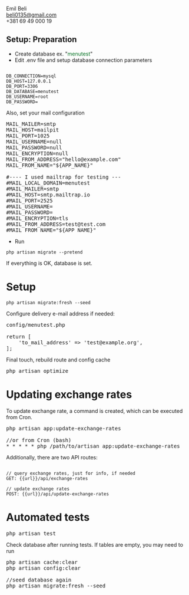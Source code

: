 Emil Beli<br>
beli0135@gmail.com<br>
+381 69 49 000 19

## Setup: Preparation
- Create database ex. "<font color="rgb(187 247 208)">menutest</font>"
- Edit .env file and setup database connection parameters

<pre><code>
DB_CONNECTION=mysql
DB_HOST=127.0.0.1
DB_PORT=3306
DB_DATABASE=menutest
DB_USERNAME=root
DB_PASSWORD=
</code></pre>

Also, set your mail configuration
<pre>
MAIL_MAILER=smtp
MAIL_HOST=mailpit
MAIL_PORT=1025
MAIL_USERNAME=null
MAIL_PASSWORD=null
MAIL_ENCRYPTION=null
MAIL_FROM_ADDRESS="hello@example.com"
MAIL_FROM_NAME="${APP_NAME}"

#---- I used mailtrap for testing ---
#MAIL_LOCAL_DOMAIN=menutest
#MAIL_MAILER=smtp
#MAIL_HOST=smtp.mailtrap.io
#MAIL_PORT=2525
#MAIL_USERNAME=
#MAIL_PASSWORD=
#MAIL_ENCRYPTION=tls
#MAIL_FROM_ADDRESS=test@test.com
#MAIL_FROM_NAME="${APP_NAME}"
</pre>

- Run
<pre><code>php artisan migrate --pretend</code></pre>
If everything is OK, database is set.

# Setup
<pre><code>php artisan migrate:fresh --seed</code></pre>

Configure delivery e-mail address if needed:
<pre>
config/menutest.php

return [
    'to_mail_address' => 'test@example.org',
];
</pre>

Final touch, rebuild route and config cache
<pre>php artisan optimize</pre>

# Updating exchange rates

To update exchange rate, a command is created, which can be executed from Cron.
<pre>
php artisan app:update-exchange-rates

//or from Cron (bash)
* * * * * php /path/to/artisan app:update-exchange-rates
</pre>

Additionally, there are two API routes:
<pre><code>
// query exchange rates, just for info, if needed
GET: {{url}}/api/exchange-rates

// update exchange rates
POST: {{url}}/api/update-exchange-rates
</code></pre>



# Automated tests
<pre>php artisan test</pre>

Check database after running tests. If tables are empty, you may need to run
<pre>
php artisan cache:clear
php artisan config:clear

//seed database again
php artisan migrate:fresh --seed
</pre>